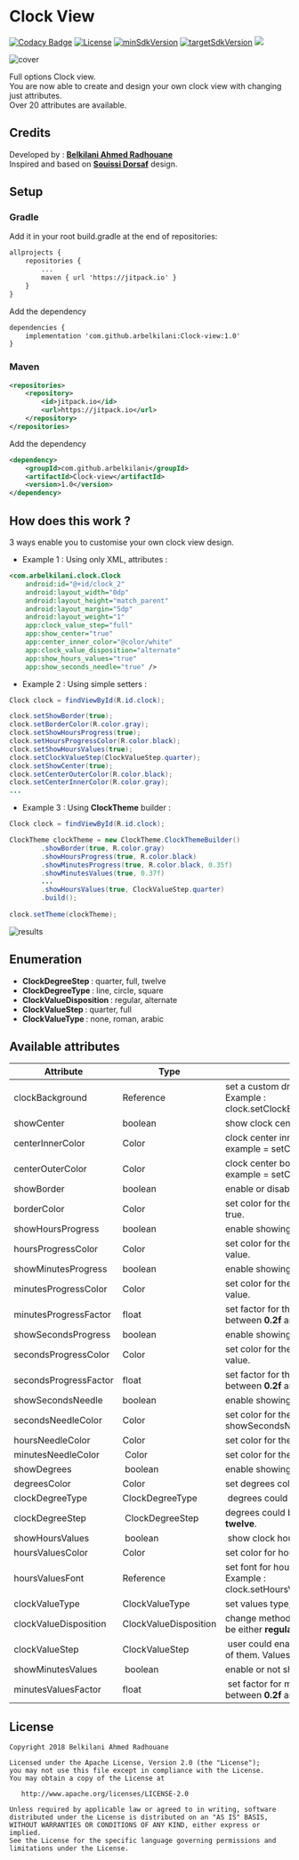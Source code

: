# Clock View
[![Codacy Badge](https://api.codacy.com/project/badge/Grade/cd4176b8e8734648b9e08d4357470c74)](https://app.codacy.com/app/arbelkilani/Clock-view?utm_source=github.com&utm_medium=referral&utm_content=arbelkilani/Clock-view&utm_campaign=Badge_Grade_Dashboard)
[![License](https://img.shields.io/badge/License-Apache%202.0-blue.svg)](https://github.com/vlad1m1r990/Lemniscate/blob/master/LICENSE)
[![minSdkVersion](https://img.shields.io/badge/minSdkVersion-21-orange.svg)]()
[![targetSdkVersion](https://img.shields.io/badge/targetSdkVersion-28-yellowgreen.svg)]()
[![](https://jitpack.io/v/arbelkilani/Clock-view.svg)](https://jitpack.io/#arbelkilani/Clock-view)

![cover](https://github.com/arbelkilani/Clock-view/blob/master/wiki/clock_cover.png)

Full options Clock view.<br/>You are now able to create and design your own clock view with changing just attributes. <br/> Over 20 attributes are available. 

## Credits
Developed by : [<b>Belkilani Ahmed Radhouane</b>](http://arbelkilani.tn/)
<br/>
Inspired and based on [<b>Souissi Dorsaf</b>](https://www.behance.net/souissidor8b6c) design.

## Setup

### Gradle 
Add it in your root build.gradle at the end of repositories:

```xml
allprojects {
    repositories {
        ...
        maven { url 'https://jitpack.io' }
    }
}
```
Add the dependency

```xml
dependencies {
    implementation 'com.github.arbelkilani:Clock-view:1.0'
}
```
### Maven 

```xml
<repositories>
	<repository>
	    <id>jitpack.io</id>
	    <url>https://jitpack.io</url>
	</repository>
</repositories>
```

Add the dependency

```xml
<dependency>
    <groupId>com.github.arbelkilani</groupId>
    <artifactId>Clock-view</artifactId>
    <version>1.0</version>
</dependency>
```

## How does this work ?
3 ways enable you to customise your own clock view design. 

* Example 1 : Using only XML, attributes : 

```xml
<com.arbelkilani.clock.Clock
    android:id="@+id/clock_2"
    android:layout_width="0dp"
    android:layout_height="match_parent"
    android:layout_margin="5dp"
    android:layout_weight="1"
    app:clock_value_step="full"
    app:show_center="true"
    app:center_inner_color="@color/white"
    app:clock_value_disposition="alternate"
    app:show_hours_values="true"
    app:show_seconds_needle="true" />
```

* Example 2 : Using simple setters : 

```java
Clock clock = findViewById(R.id.clock);

clock.setShowBorder(true);
clock.setBorderColor(R.color.gray);
clock.setShowHoursProgress(true);
clock.setHoursProgressColor(R.color.black);
clock.setShowHoursValues(true);
clock.setClockValueStep(ClockValueStep.quarter);
clock.setShowCenter(true);
clock.setCenterOuterColor(R.color.black);
clock.setCenterInnerColor(R.color.gray);
...

```

* Example 3 : Using <b>ClockTheme</b> builder : 

```java
Clock clock = findViewById(R.id.clock);

ClockTheme clockTheme = new ClockTheme.ClockThemeBuilder()
        .showBorder(true, R.color.gray)
        .showHoursProgress(true, R.color.black)
        .showMinutesProgress(true, R.color.black, 0.35f)
        .showMinutesValues(true, 0.37f)
        ...
        .showHoursValues(true, ClockValueStep.quarter)
        .build();
        
clock.setTheme(clockTheme);
```

![results](https://github.com/arbelkilani/Clock-view/blob/master/wiki/examples.png)

## Enumeration

* <b> ClockDegreeStep </b> : quarter, full, twelve
* <b> ClockDegreeType </b> : line, circle, square
* <b> ClockValueDisposition </b> : regular, alternate
* <b> ClockValueStep </b> : quarter, full
* <b> ClockValueType </b> : none, roman, arabic


## Available attributes

Attribute 	   | Type          | Description    | Default value
------------ | ------------- | ------------- | ------------- | 
clockBackground | Reference | set a custom drawable background for the clock.<br/>Example : clock.setClockBackground(R.drawable.background_7); | null
showCenter  | boolean | show clock center or not<br/> | false 
centerInnerColor | Color | clock center innner color <br/> example = setCenterInnerColor(R.color.black); | Color.LTGRAY
centerOuterColor | Color | clock center border color <br/> example = setCenterOuterColor(R.color.black); | Color.BLACK
showBorder | boolean | enable or disable showing border for analogical type. | false
borderColor | Color | set color for the clock border once showBorder set to true. | Color.BLACK
showHoursProgress | boolean | enable showing hours circular progress | false
hoursProgressColor | Color | set color for the circular progress that show hours value. | Color.BLACK
showMinutesProgress | boolean | enable showing minutes circular progress. | false
minutesProgressColor | Color | set color for the circular progress that show minutes value. | Color.BLACK
minutesProgressFactor | float | set factor for the miutes progress position, should be between <b>0.2f</b> and <b>0.5f</b> | 0.4f
showSecondsProgress | boolean | enable showing seconds circular progress. | false
secondsProgressColor | Color | set color for the circular progress that show seconds value. | Color.BLACK
secondsProgressFactor | float | set factor for the seconds progress position, should be between <b>0.2f</b> and <b>0.9f</b> | 0.7f
showSecondsNeedle | boolean | enable showing needle for the seconds value.<br/> | false
secondsNeedleColor | Color | set color for the seconds needle once showSecondsNeedle is set to true. | Color.BLACK
hoursNeedleColor | Color | set color for the hours needle. | Color.BLACK
minutesNeedleColor | Color | set color for the minutes needle. | Color.BLACK
showDegrees | boolean | enable showing or hiding degrees. | false
degreesColor | Color | set degrees color. | Color.BLACK
clockDegreeType | ClockDegreeType | degrees could be on line, circle or square shapes. | ClockDegreeType.line
clockDegreeStep | ClockDegreeStep | degrees could be set in 3 types : <b>quarter</b>, <b>full</b> or <b>twelve</b>. | ClockDegreeStep.full
showHoursValues | boolean | show clock hours values | false
hoursValuesColor | Color | set color for hours values. | Color.BLACK
hoursValuesFont | Reference | set font for hours values.<br/> Example : clock.setHoursValuesTypeFace(R.font.hunters); | R.font.proxima_nova_thin
clockValueType | ClockValueType | set values type, it could be <b>none</b>, <b>roman</b>, or <b>arabic</b> | ClockValueType.none
clockValueDisposition | ClockValueDisposition | change methods of hours values disposition, it could be either <b>regular</b> or <b>alternate</b>. | ClockValueDisposition.regular
clockValueStep | ClockValueStep | user could enable showing all hours values or just four of them. Values could be <b>quarter</b> or <b>full</b>. | ClockValueStep.full
showMinutesValues | boolean | enable or not showning minutes values. | false
minutesValuesFactor | float | set factor for minutes values disposition. Should be between <b>0.2f</b> and <b>0.9f</b> | 0.4f

## License

    Copyright 2018 Belkilani Ahmed Radhouane

    Licensed under the Apache License, Version 2.0 (the "License");
    you may not use this file except in compliance with the License.
    You may obtain a copy of the License at

       http://www.apache.org/licenses/LICENSE-2.0

    Unless required by applicable law or agreed to in writing, software
    distributed under the License is distributed on an "AS IS" BASIS,
    WITHOUT WARRANTIES OR CONDITIONS OF ANY KIND, either express or implied.
    See the License for the specific language governing permissions and
    limitations under the License.
